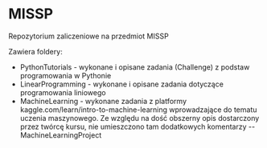 # MISSP
Repozytorium zaliczeniowe na przedmiot MISSP

Zawiera foldery:
- PythonTutorials - wykonane i opisane zadania (Challenge) z podstaw programowania w Pythonie
- LinearProgramming - wykonane i opisane zadania dotyczące programowania liniowego
- MachineLearning - wykonane zadania z platformy kaggle.com/learn/intro-to-machine-learning wprowadzające do tematu uczenia maszynowego. Ze względu na dość obszerny opis dostarczony przez twórcę kursu, nie umieszczono tam dodatkowych komentarzy
  --MachineLearningProject
 
